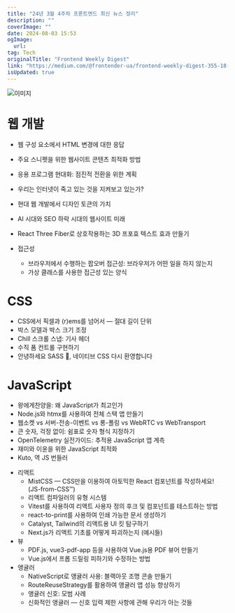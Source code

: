 ```yaml
---
title: "24년 3월 4주차 프론트엔드 최신 뉴스 정리"
description: ""
coverImage: ""
date: 2024-08-03 15:53
ogImage: 
  url: 
tag: Tech
originalTitle: "Frontend Weekly Digest"
link: "https://medium.com/@frontender-ua/frontend-weekly-digest-355-18-24-march-2023-2058a2c707a3"
isUpdated: true
---
```






![이미지](/assets/img/FrontendWeeklyDigest3551824March2023_0.png)

# 웹 개발

- 웹 구성 요소에서 HTML 변경에 대한 응답
- 주요 스니펫을 위한 웹사이트 콘텐츠 최적화 방법
- 응용 프로그램 현대화: 점진적 전환을 위한 계획
- 우리는 인터넷이 죽고 있는 것을 지켜보고 있는가?
- 현대 웹 개발에서 디자인 토큰의 가치
- AI 시대와 SEO 하락 시대의 웹사이트 미래
- React Three Fiber로 상호작용하는 3D 프포효 텍스트 효과 만들기

- 접근성
  - 브라우저에서 수행하는 팝오버 접근성: 브라우저가 어떤 일을 하지 않는지
  - 가상 클래스를 사용한 접근성 있는 양식

<div class="content-ad"></div>

# CSS

- CSS에서 픽셀과 (r)ems를 넘어서 — 절대 길이 단위
- 박스 모델과 박스 크기 조정
- Chill 스크롤 스냅: 기사 헤더
- 수직 폼 컨트롤 구현하기
- 안녕하세요 SASS 👋, 네이티브 CSS 다시 환영합니다

# JavaScript

- 왕에게찬양을: 왜 JavaScript가 최고인가
- Node.js와 htmx를 사용하여 전체 스택 앱 만들기
- 웹소켓 vs 서버-전송-이벤트 vs 롱-폴링 vs WebRTC vs WebTransport
- 큰 숫자, 걱정 없이: 쉼표로 숫자 형식 지정하기
- OpenTelemetry 실전가이드: 추적용 JavaScript 앱 계측
- 재미와 이윤을 위한 JavaScript 최적화
- Kuto, 역 JS 번들러

<div class="content-ad"></div>

- 리액트
  - MistCSS — CSS만을 이용하여 아토믹한 React 컴포넌트를 작성하세요! (JS-from-CSS™)
  - 리액트 컴파일러의 유형 시스템
  - Vitest를 사용하여 리액트 사용자 정의 후크 및 컴포넌트를 테스트하는 방법
  - react-to-print를 사용하여 인쇄 가능한 문서 생성하기
  - Catalyst, Tailwind의 리액트용 UI 킷 탐구하기
  - Next.js가 리액트 기초를 어떻게 파괴하는지 (예시들)
- 뷰
  - PDF.js, vue3-pdf-app 등을 사용하여 Vue.js용 PDF 뷰어 만들기
  - Vue.js에서 프롭 드릴링 피하기와 수정하는 방법
- 앵귤러
  - NativeScript로 앵귤러 사용: 블랙아웃 조명 콘솔 만들기
  - RouteReuseStrategy를 활용하여 앵귤러 앱 성능 향상하기
  - 앵귤러 신호: 모범 사례
  - 신화적인 앵귤러 — 신호 입력 제한 사항에 관해 우리가 아는 것들
